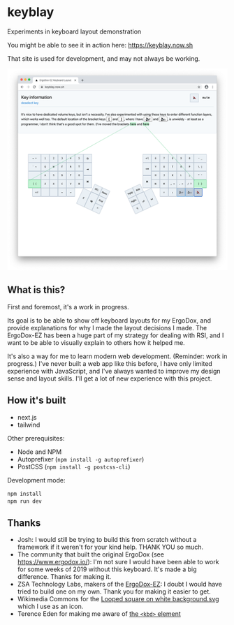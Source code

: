 # keyblay

Experiments in keyboard layout demonstration

You might be able to see it in action here:
<https://keyblay.now.sh>

That site is used for development,
and may not always be working.

![Screenshot](docs/screenshot.png?raw=true "Screenshot")

## What is this?

First and foremost, it's a work in progress.

Its goal is to be able to show off keyboard layouts for my ErgoDox,
and provide explanations for why I made the layout decisions I made.
The ErgoDox-EZ has been a huge part of my strategy for dealing with RSI,
and I want to be able to visually explain to others how it helped me.

It's also a way for me to learn modern web development.
(Reminder: work in progress.)
I've never built a web app like this before,
I have only limited experience with JavaScript,
and I've always wanted to improve my design sense and layout skills.
I'll get a lot of new experience with this project.

## How it's built

- next.js
- tailwind

Other prerequisites:

- Node and NPM
- Autoprefixer (`npm install -g autoprefixer`)
- PostCSS (`npm install -g postcss-cli`)

Development mode:

```bash
npm install
npm run dev
```

## Thanks

- Josh:
  I would still be trying to build this from scratch without a framework
  if it weren't for your kind help.
  THANK YOU so much.
- The community that built the original ErgoDox
  (see <https://www.ergodox.io/>):
  I'm not sure I would have been able to work for some weeks of 2019
  without this keyboard.
  It's made a big difference.
  Thanks for making it.
- ZSA Technology Labs, makers of the
  [ErgoDox-EZ](https://ergodox-ez.com/):
  I doubt I would have tried to build one on my own.
  Thank you for making it easier to get.
- Wikimedia Commons for the
  [Looped square on white background.svg](https://commons.wikimedia.org/wiki/File:Looped_square_on_white_background.svg)
  which I use as an icon.
- Terence Eden for making me aware of
  [the `<kbd>` element](https://shkspr.mobi/blog/2020/05/better-keyboard-buttons-in-html/)

